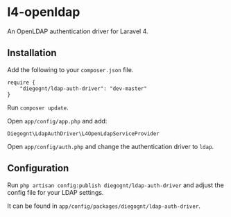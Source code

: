 # l4-openldap

An OpenLDAP authentication driver for Laravel 4.

## Installation

Add the following to your `composer.json` file.

```
require {
	"diegognt/ldap-auth-driver": "dev-master"
}
```

Run `composer update`.

Open `app/config/app.php` and add:

`Diegognt\LdapAuthDriver\L4OpenLdapServiceProvider`

Open `app/config/auth.php` and change the authentication driver to `ldap`.

## Configuration

Run `php artisan config:publish diegognt/ldap-auth-driver` and adjust the config file for your LDAP settings.

It can be found in `app/config/packages/diegognt/ldap-auth-driver`.
